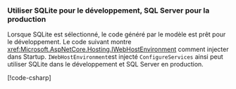 ### <a name="use-sqlite-for-development-sql-server-for-production"></a>Utiliser SQLite pour le développement, SQL Server pour la production

Lorsque SQLite est sélectionné, le code généré par le modèle est prêt pour le développement. Le code suivant montre <xref:Microsoft.AspNetCore.Hosting.IWebHostEnvironment> comment injecter dans Startup. `IWebHostEnvironment`est injecté `ConfigureServices` ainsi peut utiliser SQLite dans le développement et SQL Server en production.

[!code-csharp[](~/includes/RP/code/StartupDevProd.cs?name=snippet&highlight=5,10,14)]
